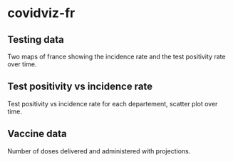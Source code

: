 # covidviz-fr

## Testing data
Two maps of france showing the incidence rate and the test positivity rate over time.

## Test positivity vs incidence rate
Test positivity vs incidence rate for each departement, scatter plot over time.

## Vaccine data
Number of doses delivered and administered with projections.
